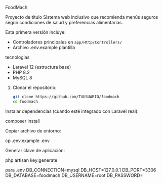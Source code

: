  FoodMach 

Proyecto de título 
Sistema web inclusivo que recomienda menús seguros según condiciones de salud y preferencias alimentarias.

Esta primera versión incluye:
- Controladores principales en `app/Http/Controllers/`
- Archivo .env.example plantilla 


tecnologias
- Laravel 12 (estructura base)
- PHP 8.2
- MySQL 8


1. Clonar el repositorio:
   ```bash
   git clone https://github.com/TUUSUARIO/foodmach
   cd foodmach
Instalar dependencias (cuando esté integrado con Laravel real):

composer install


Copiar archivo de entorno:

cp .env.example .env


Generar clave de aplicación:

php artisan key:generate

para  .env
DB_CONNECTION=mysql
DB_HOST=127.0.0.1
DB_PORT=3306
DB_DATABASE=foodmach
DB_USERNAME=root
DB_PASSWORD=

